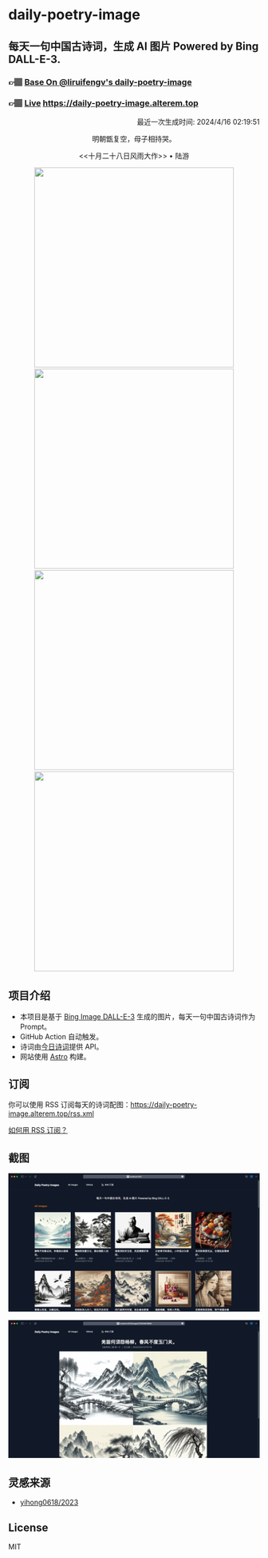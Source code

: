 
# daily-poetry-image

## 每天一句中国古诗词，生成 AI 图片 Powered by Bing DALL-E-3.

### 👉🏽 [Base On @liruifengv's daily-poetry-image](https://github.com/liruifengv/daily-poetry-image)

### 👉🏽 [Live](https://daily-poetry-image.alterem.top/) https://daily-poetry-image.alterem.top

<p align="right">
  最近一次生成时间: 2024/4/16 02:19:51
</p>
<p align="center">
明朝甑复空，母子相持哭。
</p>
<p align="center">
<<十月二十八日风雨大作>> • 陆游
</p>
<p align="center">
<img src="https://tse3.mm.bing.net/th/id/OIG1.Q.BnFF3pt.K4fbbHZxOh" height="400" width="400" />
<img src="https://tse3.mm.bing.net/th/id/OIG1.vze.PknutLLlUs06UCaN" height="400" width="400" />
<img src="https://tse2.mm.bing.net/th/id/OIG1.AJnkNbKiC94L7YYh4DwM" height="400" width="400" />
<img src="https://tse1.mm.bing.net/th/id/OIG1.I2fguVDkomW.IMUv1n.e" height="400" width="400" />
</p>

## 项目介绍

-   本项目是基于 [Bing Image DALL-E-3](https://www.bing.com/images/create) 生成的图片，每天一句中国古诗词作为 Prompt。
-   GitHub Action 自动触发。
-   诗词由[今日诗词](https://www.jinrishici.com/)提供 API。
-   网站使用 [Astro](https://astro.build) 构建。

## 订阅

你可以使用 RSS 订阅每天的诗词配图：https://daily-poetry-image.alterem.top/rss.xml

[如何用 RSS 订阅？](https://zhuanlan.zhihu.com/p/55026716)

## 截图

![图片列表](./screenshots/Snipaste_2023-12-28_21-00-26.png)

![图片详情](./screenshots/Snipaste_2023-12-28_21-00-53.png)

## 灵感来源

-   [yihong0618/2023](https://github.com/yihong0618/2023)

## License

MIT
